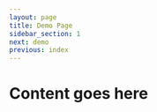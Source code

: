 ```yaml
---
layout: page
title: Demo Page
sidebar_section: 1
next: demo
previous: index
---
```


# Content goes here